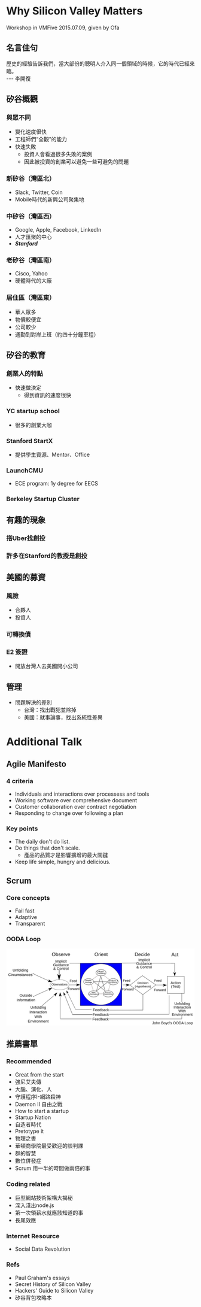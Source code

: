 # Why Silicon Valley Matters
Workshop in VMFive 2015.07.09, given by Ofa

## 名言佳句

歷史的經驗告訴我們，當大部份的聰明人介入同一個領域的時候，它的時代已經來臨。<br/>
--- 李開復

## 矽谷概觀
### 與眾不同
- 變化速度很快
- 工程師們“全觀”的能力
- 快速失敗
	- 投資人會看過很多失敗的案例
	- 因此被投資的創業可以避免一些可避免的問題

### 新矽谷（灣區北）
- Slack, Twitter, Coin
- Mobile時代的新興公司聚集地


### 中矽谷（灣區西）
- Google, Apple, Facebook, LinkedIn
- 人才匯聚的中心
- ***Stanford***

### 老矽谷（灣區南）
- Cisco, Yahoo
- 硬體時代的大廠

### 居住區（灣區東）
- 華人眾多
- 物價較便宜
- 公司較少
- 通勤到對岸上班（約四十分鐘車程）

## 矽谷的教育
### 創業人的特點
- 快速做決定
	- 得到資訊的速度很快

### YC startup school
- 很多的創業大咖

### Stanford StartX
- 提供學生資源、Mentor、Office

### LaunchCMU
- ECE program: 1y degree for EECS

### Berkeley Startup Cluster

## 有趣的現象
### 搭Uber找創投
### 許多在Stanford的教授是創投

## 美國的募資
### 風險
- 合夥人
- 投資人

### 可轉換債

### E2 簽證
- 開放台灣人去美國開小公司

## 管理
- 問題解決的差別
	- 台灣：找出戰犯並除掉
	- 美國：就事論事，找出系統性差異

# Additional Talk

## Agile Manifesto
### 4 criteria
- Individuals and interactions over processess and tools
- Working software over comprehensive document
- Customer collaboration over contract negotiation
- Responding to change over following a plan

### Key points
- The daily don't do list.
- Do things that don't scale.
	- 產品的品質才是影響擴增的最大關鍵
- Keep life simple, hungry and delicious.

## Scrum
### Core concepts
- Fail fast
- Adaptive
- Transparent

### OODA Loop
![OODA Loop Diagram](./OODA.Boyd.svg.png)

## 推薦書單
### Recommended
- Great from the start
- 強尼艾夫傳
- 大腦、演化、人
- 守護程序I-網路殺神
- Daemon II 自由之戰
- How to start a startup
- Startup Nation
- 自造者時代
- Pretotype it
- 物理之書
- 華頓商學院最受歡迎的談判課
- 群的智慧
- 數位併發症
- Scrum 用一半的時間做兩倍的事

### Coding related
- 巨型網站技術架構大揭秘
- 深入淺出node.js
- 第一次領薪水就應該知道的事
- 長尾效應

### Internet Resource
- Social Data Revolution

### Refs
- Paul Graham's essays
- Secret History of Silicon Valley
- Hackers' Guide to Silicon Valley
- 矽谷背包攻略本